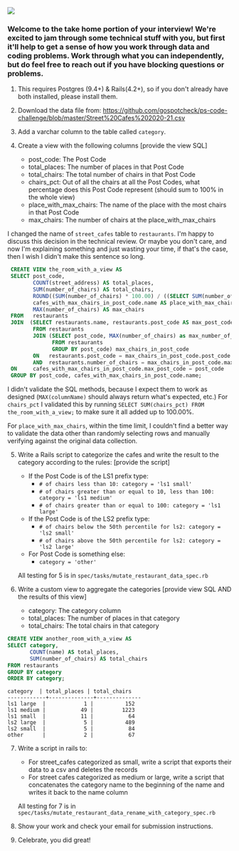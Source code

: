 ![](https://assets-global.website-files.com/5b69e8315733f2850ec22669/5b749a4663ff82be270ff1f5_GSC%20Lockup%20(Orange%20%3A%20Black).svg)

### Welcome to the take home portion of your interview! We're excited to jam through some technical stuff with you, but first it'll help to get a sense of how you work through data and coding problems. Work through what you can independently, but do feel free to reach out if you have blocking questions or problems.

1) This requires Postgres (9.4+) & Rails(4.2+), so if you don't already have both installed, please install them.

2) Download the data file from: https://github.com/gospotcheck/ps-code-challenge/blob/master/Street%20Cafes%202020-21.csv

3) Add a varchar column to the table called `category`.

4) Create a view with the following columns [provide the view SQL]  
    - post_code: The Post Code  
    - total_places: The number of places in that Post Code  
    - total_chairs: The total number of chairs in that Post Code  
    - chairs_pct: Out of all the chairs at all the Post Codes, what percentage does this Post Code represent (should sum to 100% in the whole view)  
    - place_with_max_chairs: The name of the place with the most chairs in that Post Code  
    - max_chairs: The number of chairs at the place_with_max_chairs  

  I changed the name of `street_cafes` table to `restaurants`.
  I'm happy to discuss this decision in the technical review.
  Or maybe you don't care, and now I'm explaining something and just wasting
  your time, if that's the case, then I wish I didn't make this sentence so long.

```sql
 CREATE VIEW the_room_with_a_view AS
 SELECT post_code,
        COUNT(street_address) AS total_places,
        SUM(number_of_chairs) AS total_chairs,
        ROUND((SUM(number_of_chairs) * 100.00) / ((SELECT SUM(number_of_chairs) FROM restaurants) * 100.00) * 100, 2) AS chairs_pct,
        cafes_with_max_chairs_in_post_code.name AS place_with_max_chairs,
        MAX(number_of_chairs) AS max_chairs
 FROM   restaurants
 JOIN  (SELECT restaurants.name, restaurants.post_code AS max_post_code
        FROM restaurants
        JOIN (SELECT post_code, MAX(number_of_chairs) as max_number_of_chairs
              FROM restaurants
              GROUP BY post_code) max_chairs_in_post_code
        ON   restaurants.post_code = max_chairs_in_post_code.post_code
        AND  restaurants.number_of_chairs = max_chairs_in_post_code.max_number_of_chairs) cafes_with_max_chairs_in_post_code
 ON     cafes_with_max_chairs_in_post_code.max_post_code = post_code
 GROUP BY post_code, cafes_with_max_chairs_in_post_code.name;
```

I didn't validate the SQL methods, because I expect them to work as designed (`MAX(columnName)` should always return what's expected, etc.)
For `chairs_pct` I validated this by running
`SELECT SUM(chairs_pct) FROM the_room_with_a_view;`
to make sure it all added up to 100.00%.
<!-- Look into testing this -->
For `place_with_max_chairs`, within the time limit, I couldn't find a better way to validate the data other than randomly selecting rows and manually verifying against the original data collection.
<!-- Seriously tho -->

5) Write a Rails script to categorize the cafes and write the result to the category according to the rules: [provide the script]  
    - If the Post Code is of the LS1 prefix type:  
        - `# of chairs less than 10: category = 'ls1 small'`  
        - `# of chairs greater than or equal to 10, less than 100: category = 'ls1 medium'`  
        - `# of chairs greater than or equal to 100: category = 'ls1 large' `  
    - If the Post Code is of the LS2 prefix type:  
        - `# of chairs below the 50th percentile for ls2: category = 'ls2 small'`  
        - `# of chairs above the 50th percentile for ls2: category = 'ls2 large'`  
    - For Post Code is something else:  
      - `category = 'other'`  

    All testing for 5 is in `spec/tasks/mutate_restaurant_data_spec.rb`

6) Write a custom view to aggregate the categories [provide view SQL AND the results of this view]
    - category: The category column
    - total_places: The number of places in that category
    - total_chairs: The total chairs in that category
```sql
CREATE VIEW another_room_with_a_view AS
SELECT category,
       COUNT(name) AS total_places,
       SUM(number_of_chairs) AS total_chairs
FROM restaurants
GROUP BY category
ORDER BY category;
```
```
category  | total_places | total_chairs
------------+--------------+--------------
ls1 large  |            1 |          152
ls1 medium |           49 |         1223
ls1 small  |           11 |           64
ls2 large  |            5 |          489
ls2 small  |            5 |           84
other      |            2 |           67
```

7) Write a script in rails to:
    - For street_cafes categorized as small, write a script that exports their data to a csv and deletes the records
    - For street cafes categorized as medium or large, write a script that concatenates the category name to the beginning of the name and writes it back to the name column

    All testing for 7 is in `spec/tasks/mutate_restaurant_data_rename_with_category_spec.rb`

8) Show your work and check your email for submission instructions.

9) Celebrate, you did great!
